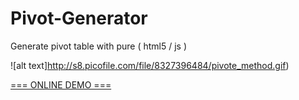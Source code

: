 # Pivot-Generator
Generate pivot table with pure ( html5 / js )

![alt text]http://s8.picofile.com/file/8327396484/pivote_method.gif)

[=== ONLINE DEMO ===](http://htmlpreview.github.io/?https://github.com/abizebel/angular-light-binding/blob/master/demo.html)
